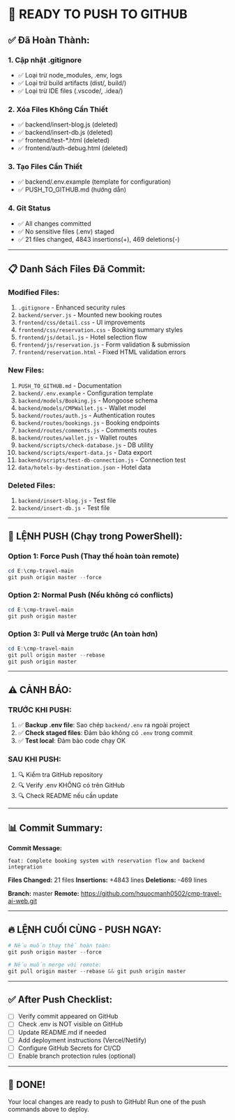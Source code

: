 # 🚀 READY TO PUSH TO GITHUB

## ✅ Đã Hoàn Thành:

### 1. Cập nhật .gitignore
- ✅ Loại trừ node_modules, .env, logs
- ✅ Loại trừ build artifacts (dist/, build/)
- ✅ Loại trừ IDE files (.vscode/, .idea/)

### 2. Xóa Files Không Cần Thiết
- ✅ backend/insert-blog.js (deleted)
- ✅ backend/insert-db.js (deleted)
- ✅ frontend/test-*.html (deleted)
- ✅ frontend/auth-debug.html (deleted)

### 3. Tạo Files Cần Thiết
- ✅ backend/.env.example (template for configuration)
- ✅ PUSH_TO_GITHUB.md (hướng dẫn)

### 4. Git Status
- ✅ All changes committed
- ✅ No sensitive files (.env) staged
- ✅ 21 files changed, 4843 insertions(+), 469 deletions(-)

---

## 📋 Danh Sách Files Đã Commit:

### Modified Files:
1. `.gitignore` - Enhanced security rules
2. `backend/server.js` - Mounted new booking routes
3. `frontend/css/detail.css` - UI improvements
4. `frontend/css/reservation.css` - Booking summary styles
5. `frontend/js/detail.js` - Hotel selection flow
6. `frontend/js/reservation.js` - Form validation & submission
7. `frontend/reservation.html` - Fixed HTML validation errors

### New Files:
1. `PUSH_TO_GITHUB.md` - Documentation
2. `backend/.env.example` - Configuration template
3. `backend/models/Booking.js` - Mongoose schema
4. `backend/models/CMPWallet.js` - Wallet model
5. `backend/routes/auth.js` - Authentication routes
6. `backend/routes/bookings.js` - Booking endpoints
7. `backend/routes/comments.js` - Comments routes
8. `backend/routes/wallet.js` - Wallet routes
9. `backend/scripts/check-database.js` - DB utility
10. `backend/scripts/export-data.js` - Data export
11. `backend/scripts/test-db-connection.js` - Connection test
12. `data/hotels-by-destination.json` - Hotel data

### Deleted Files:
1. `backend/insert-blog.js` - Test file
2. `backend/insert-db.js` - Test file

---

## 🎯 LỆNH PUSH (Chạy trong PowerShell):

### Option 1: Force Push (Thay thế hoàn toàn remote)
```powershell
cd E:\cmp-travel-main
git push origin master --force
```

### Option 2: Normal Push (Nếu không có conflicts)
```powershell
cd E:\cmp-travel-main
git push origin master
```

### Option 3: Pull và Merge trước (An toàn hơn)
```powershell
cd E:\cmp-travel-main
git pull origin master --rebase
git push origin master
```

---

## ⚠️ CẢNH BÁO:

### TRƯỚC KHI PUSH:
1. ✅ **Backup .env file**: Sao chép `backend/.env` ra ngoài project
2. ✅ **Check staged files**: Đảm bảo không có `.env` trong commit
3. ✅ **Test local**: Đảm bảo code chạy OK

### SAU KHI PUSH:
1. 🔍 Kiểm tra GitHub repository
2. 🔍 Verify .env KHÔNG có trên GitHub
3. 🔍 Check README nếu cần update

---

## 📊 Commit Summary:

**Commit Message:**
```
feat: Complete booking system with reservation flow and backend integration
```

**Files Changed:** 21 files
**Insertions:** +4843 lines
**Deletions:** -469 lines

**Branch:** master
**Remote:** https://github.com/hquocmanh0502/cmp-travel-ai-web.git

---

## 🔥 LỆNH CUỐI CÙNG - PUSH NGAY:

```powershell
# Nếu muốn thay thế hoàn toàn:
git push origin master --force

# Nếu muốn merge với remote:
git pull origin master --rebase && git push origin master
```

---

## ✅ After Push Checklist:

- [ ] Verify commit appeared on GitHub
- [ ] Check .env is NOT visible on GitHub
- [ ] Update README.md if needed
- [ ] Add deployment instructions (Vercel/Netlify)
- [ ] Configure GitHub Secrets for CI/CD
- [ ] Enable branch protection rules (optional)

---

## 🎉 DONE!

Your local changes are ready to push to GitHub!
Run one of the push commands above to deploy.
